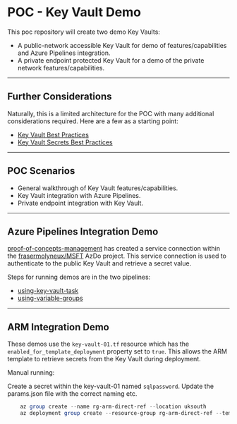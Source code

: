 # POC - Key Vault Demo

This poc repository will create two demo Key Vaults:

* A public-network accessible Key Vault for demo of features/capabilities and Azure Pipelines integration.
* A private endpoint protected Key Vault for a demo of the private network features/capabilities.

---

## Further Considerations

Naturally, this is a limited architecture for the POC with many additional considerations required. Here are a few as a starting point:

* [Key Vault Best Practices](https://learn.microsoft.com/en-us/azure/key-vault/general/best-practices)
* [Key Vault Secrets Best Practices](https://learn.microsoft.com/en-us/azure/key-vault/secrets/secrets-best-practices)

---

## POC Scenarios

* General walkthrough of Key Vault features/capabilities.
* Key Vault integration with Azure Pipelines.
* Private endpoint integration with Key Vault.

---

## Azure Pipelines Integration Demo

[proof-of-concepts-management](https://github.com/frasermolyneux/proof-of-concepts-management) has created a service connection within the [frasermolyneux/MSFT](https://dev.azure.com/frasermolyneux/MSFT) AzDo project. This service connection is used to authenticate to the public Key Vault and retrieve a secret value.

Steps for running demos are in the two pipelines:

* [using-key-vault-task](.azure-pipelines/using-key-vault-task.yml)
* [using-variable-groups](.azure-pipelines/using-variable-groups.yml)

---

## ARM Integration Demo

These demos use the `key-vault-01.tf` resource which has the `enabled_for_template_deployment` property set to `true`. This allows the ARM template to retrieve secrets from the Key Vault during deployment.

Manual running:

Create a secret within the key-vault-01 named `sqlpassword`. Update the params.json file with the correct naming etc.

```powershell
    az group create --name rg-arm-direct-ref --location uksouth
    az deployment group create --resource-group rg-arm-direct-ref --template-file main.json --parameters params.json
```
